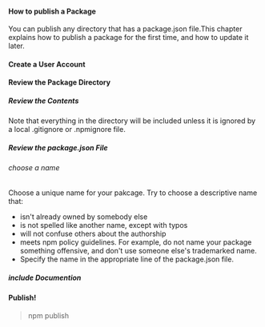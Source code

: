 #### How to publish a Package

You can publish any directory that has a package.json file.This chapter explains how to publish a package for the first time, and how to update it later.

#### Create a User Account

#### Review the Package Directory 

##### Review the Contents

Note that everything in the directory will be included unless it is ignored by a local .gitignore or .npmignore file. 

##### Review the package.json File

###### choose a name

Choose a unique name for your pakcage. Try to choose a descriptive name that:

* isn't already owned by somebody else
* is not spelled like another name, except with typos
* will not confuse others about the authorship
* meets npm policy guidelines. For example, do not name your package something offensive, and don't use someone else's trademarked name.
* Specify the name in the appropriate line of the package.json file.

##### include Documention


#### Publish!

> npm publish 






